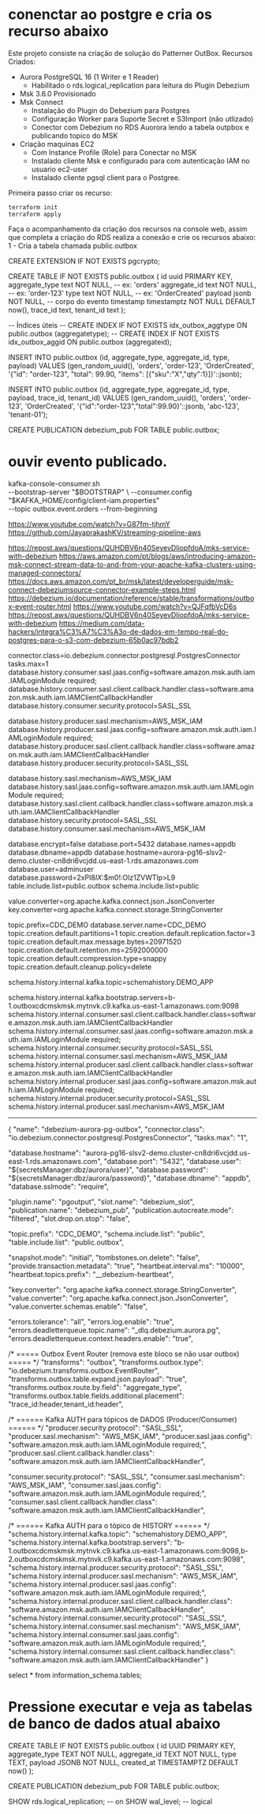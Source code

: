 # conenctar ao postgre e cria os recurso abaixo

Este projeto consiste na criação de solução do Patterner OutBox.
Recursos Criados:
- Aurora PostgreSQL 16 (1 Writer e 1 Reader)
  - Habilitado o rds.logical_replication para leitura do Plugin Debezium
- Msk 3.6.0 Provisionado
- Msk Connect
  - Instalação do Plugin do Debezium para Postgres
  - Configuração Worker para Suporte Secret e S3Import (não utlizado)
  - Conector com Debezium no RDS Auorora lendo a tabela outpbox e publicando topico do MSK
- Criação maquinas EC2
  - Com Instance Profile (Role) para Conectar no MSK 
  - Instalado cliente Msk e configurado para com autenticação IAM no usuario ec2-user
  - Instalado cliente pgsql client para o Postgree. 


Primeira passo criar os recurso:
```shell
terraform init
terraform apply
```

Faça o acompanhamento da criação dos recursos na console web, assim que completa a criação do RDS realiza a conexão e crie os recursos abaixo:
1 - Cria a tabela chamada public.outbox

CREATE EXTENSION IF NOT EXISTS pgcrypto;

CREATE TABLE IF NOT EXISTS public.outbox (
id             uuid PRIMARY KEY,
aggregate_type text      NOT NULL,  -- ex: 'orders'
aggregate_id   text      NOT NULL,  -- ex: 'order-123'
type           text      NOT NULL,  -- ex: 'OrderCreated'
payload        jsonb     NOT NULL,  -- corpo do evento
timestamp      timestamptz NOT NULL DEFAULT now(),
trace_id       text,
tenant_id      text
);

-- Índices úteis
-- CREATE INDEX IF NOT EXISTS idx_outbox_aggtype ON public.outbox (aggregatetype);
-- CREATE INDEX IF NOT EXISTS idx_outbox_aggid   ON public.outbox (aggregateid);


INSERT INTO public.outbox (id, aggregate_type, aggregate_id, type, payload)
VALUES (gen_random_uuid(), 'orders', 'order-123', 'OrderCreated',
'{"id": "order-123", "total": 99.90, "items": [{"sku":"X","qty":1}]}'::jsonb);

INSERT INTO public.outbox (id, aggregate_type, aggregate_id, type, payload, trace_id, tenant_id)
VALUES (gen_random_uuid(), 'orders', 'order-123', 'OrderCreated',
'{"id":"order-123","total":99.90}'::jsonb, 'abc-123', 'tenant-01');


CREATE PUBLICATION debezium_pub FOR TABLE public.outbox;


# ouvir evento publicado.

kafka-console-consumer.sh \
--bootstrap-server "$BOOTSTRAP" \
--consumer.config "$KAFKA_HOME/config/client-iam.properties" \
--topic outbox.event.orders --from-beginning



https://www.youtube.com/watch?v=G87fm-tjhmY
https://github.com/JayaprakashKV/streaming-pipeline-aws


https://repost.aws/questions/QUHDBV6n40SeyevDIiopfdoA/mks-service-with-debezium
https://aws.amazon.com/pt/blogs/aws/introducing-amazon-msk-connect-stream-data-to-and-from-your-apache-kafka-clusters-using-managed-connectors/
https://docs.aws.amazon.com/pt_br/msk/latest/developerguide/msk-connect-debeziumsource-connector-example-steps.html
https://debezium.io/documentation/reference/stable/transformations/outbox-event-router.html
https://www.youtube.com/watch?v=QJFqfbVcD6s
https://repost.aws/questions/QUHDBV6n40SeyevDIiopfdoA/mks-service-with-debezium
https://medium.com/data-hackers/integra%C3%A7%C3%A3o-de-dados-em-tempo-real-do-postgres-para-o-s3-com-debezium-65b0ac97bdb2

connector.class=io.debezium.connector.postgresql.PostgresConnector
tasks.max=1
database.history.consumer.sasl.jaas.config=software.amazon.msk.auth.iam.IAMLoginModule required;
database.history.consumer.sasl.client.callback.handler.class=software.amazon.msk.auth.iam.IAMClientCallbackHandler
database.history.consumer.security.protocol=SASL_SSL



database.history.producer.sasl.mechanism=AWS_MSK_IAM
database.history.producer.sasl.jaas.config=software.amazon.msk.auth.iam.IAMLoginModule required;
database.history.producer.sasl.client.callback.handler.class=software.amazon.msk.auth.iam.IAMClientCallbackHandler
database.history.producer.security.protocol=SASL_SSL

database.history.sasl.mechanism=AWS_MSK_IAM
database.history.sasl.jaas.config=software.amazon.msk.auth.iam.IAMLoginModule required;
database.history.sasl.client.callback.handler.class=software.amazon.msk.auth.iam.IAMClientCallbackHandler
database.history.security.protocol=SASL_SSL
database.history.consumer.sasl.mechanism=AWS_MSK_IAM

database.encrypt=false
database.port=5432
database.names=appdb
database.dbname=appdb
database.hostname=aurora-pg16-slsv2-demo.cluster-cn8dri6vcjdd.us-east-1.rds.amazonaws.com
database.user=adminuser
database.password=2xPI8*IX*:$m0!:Olz1ZVWTlp>L9
table.include.list=public.outbox
schema.include.list=public


value.converter=org.apache.kafka.connect.json.JsonConverter
key.converter=org.apache.kafka.connect.storage.StringConverter

topic.prefix=CDC_DEMO
database.server.name=CDC_DEMO
topic.creation.default.partitions=1
topic.creation.default.replication.factor=3
topic.creation.default.max.message.bytes=20971520
topic.creation.default.retention.ms=2592000000
topic.creation.default.compression.type=snappy
topic.creation.default.cleanup.policy=delete


schema.history.internal.kafka.topic=schemahistory.DEMO_APP

schema.history.internal.kafka.bootstrap.servers=b-1.outboxcdcmskmsk.mytnvk.c9.kafka.us-east-1.amazonaws.com:9098
schema.history.internal.consumer.sasl.client.callback.handler.class=software.amazon.msk.auth.iam.IAMClientCallbackHandler
schema.history.internal.consumer.sasl.jaas.config=software.amazon.msk.auth.iam.IAMLoginModule required;
schema.history.internal.consumer.security.protocol=SASL_SSL
schema.history.internal.consumer.sasl.mechanism=AWS_MSK_IAM
schema.history.internal.producer.sasl.client.callback.handler.class=software.amazon.msk.auth.iam.IAMClientCallbackHandler
schema.history.internal.producer.sasl.jaas.config=software.amazon.msk.auth.iam.IAMLoginModule required;
schema.history.internal.producer.security.protocol=SASL_SSL
schema.history.internal.producer.sasl.mechanism=AWS_MSK_IAM

---------------------------------------------------------------

{
"name": "debezium-aurora-pg-outbox",
"connector.class": "io.debezium.connector.postgresql.PostgresConnector",
"tasks.max": "1",

"database.hostname": "aurora-pg16-slsv2-demo.cluster-cn8dri6vcjdd.us-east-1.rds.amazonaws.com",
"database.port": "5432",
"database.user": "${secretsManager:dbz/aurora/user}",
"database.password": "${secretsManager:dbz/aurora/password}",
"database.dbname": "appdb",
"database.sslmode": "require",

"plugin.name": "pgoutput",
"slot.name": "debezium_slot",
"publication.name": "debezium_pub",
"publication.autocreate.mode": "filtered",
"slot.drop.on.stop": "false",

"topic.prefix": "CDC_DEMO",
"schema.include.list": "public",
"table.include.list": "public.outbox",

"snapshot.mode": "initial",
"tombstones.on.delete": "false",
"provide.transaction.metadata": "true",
"heartbeat.interval.ms": "10000",
"heartbeat.topics.prefix": "__debezium-heartbeat",

"key.converter": "org.apache.kafka.connect.storage.StringConverter",
"value.converter": "org.apache.kafka.connect.json.JsonConverter",
"value.converter.schemas.enable": "false",

"errors.tolerance": "all",
"errors.log.enable": "true",
"errors.deadletterqueue.topic.name": "_dlq.debezium.aurora.pg",
"errors.deadletterqueue.context.headers.enable": "true",

/* ===== Outbox Event Router (remova este bloco se não usar outbox) ===== */
"transforms": "outbox",
"transforms.outbox.type": "io.debezium.transforms.outbox.EventRouter",
"transforms.outbox.table.expand.json.payload": "true",
"transforms.outbox.route.by.field": "aggregate_type",
"transforms.outbox.table.fields.additional.placement": "trace_id:header,tenant_id:header",

/* ====== Kafka AUTH para tópicos de DADOS (Producer/Consumer) ====== */
"producer.security.protocol": "SASL_SSL",
"producer.sasl.mechanism": "AWS_MSK_IAM",
"producer.sasl.jaas.config": "software.amazon.msk.auth.iam.IAMLoginModule required;",
"producer.sasl.client.callback.handler.class": "software.amazon.msk.auth.iam.IAMClientCallbackHandler",

"consumer.security.protocol": "SASL_SSL",
"consumer.sasl.mechanism": "AWS_MSK_IAM",
"consumer.sasl.jaas.config": "software.amazon.msk.auth.iam.IAMLoginModule required;",
"consumer.sasl.client.callback.handler.class": "software.amazon.msk.auth.iam.IAMClientCallbackHandler",

/* ====== Kafka AUTH para o tópico de HISTORY ====== */
"schema.history.internal.kafka.topic": "schemahistory.DEMO_APP",
"schema.history.internal.kafka.bootstrap.servers": "b-1.outboxcdcmskmsk.mytnvk.c9.kafka.us-east-1.amazonaws.com:9098,b-2.outboxcdcmskmsk.mytnvk.c9.kafka.us-east-1.amazonaws.com:9098",
"schema.history.internal.producer.security.protocol": "SASL_SSL",
"schema.history.internal.producer.sasl.mechanism": "AWS_MSK_IAM",
"schema.history.internal.producer.sasl.jaas.config": "software.amazon.msk.auth.iam.IAMLoginModule required;",
"schema.history.internal.producer.sasl.client.callback.handler.class": "software.amazon.msk.auth.iam.IAMClientCallbackHandler",
"schema.history.internal.consumer.security.protocol": "SASL_SSL",
"schema.history.internal.consumer.sasl.mechanism": "AWS_MSK_IAM",
"schema.history.internal.consumer.sasl.jaas.config": "software.amazon.msk.auth.iam.IAMLoginModule required;",
"schema.history.internal.consumer.sasl.client.callback.handler.class": "software.amazon.msk.auth.iam.IAMClientCallbackHandler"
}



select * from information_schema.tables;
# Pressione executar e veja as tabelas de banco de dados atual abaixo

CREATE TABLE IF NOT EXISTS public.outbox (
id UUID PRIMARY KEY,
aggregate_type TEXT NOT NULL,
aggregate_id   TEXT NOT NULL,
type           TEXT,
payload        JSONB NOT NULL,
created_at     TIMESTAMPTZ DEFAULT now()
);

CREATE PUBLICATION debezium_pub FOR TABLE public.outbox;


SHOW rds.logical_replication;  -- on
SHOW wal_level;                -- logical
